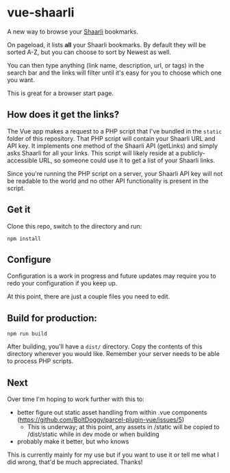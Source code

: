 # vue-shaarli

A new way to browse your [Shaarli](https://github.com/shaarli/Shaarli) bookmarks.

On pageload, it lists **all** your Shaarli bookmarks. By default they will be sorted A-Z, but you
can choose to sort by Newest as well.

You can then type anything (link name, description, url, or tags) in the search bar and the links
will filter until it's easy for you to choose which one you want.

This is great for a browser start page.

## How does it get the links?

The Vue app makes a request to a PHP script that I've bundled in the `static` folder of this
repository. That PHP script will contain your Shaarli URL and API key. It implements one method of
the Shaarli API (getLinks) and simply asks Shaarli for all your links. This script will likely
reside at a publicly-accessible URL, so someone could use it to get a list of your Shaarli links.

Since you're running the PHP script on a server, your Shaarli API key will not be readable to the
world and no other API functionality is present in the script.

## Get it

Clone this repo, switch to the directory and run:

```
npm install
```

## Configure

Configuration is a work in progress and future updates may require you to redo your configuration
if you keep up.

At this point, there are just a couple files you need to edit.

## Build for production:

```
npm run build
```

After building, you'll have a `dist/` directory. Copy the contents of this directory wherever you
would like. Remember your server needs to be able to process PHP scripts.

## Next

Over time I'm hoping to work further with this to:

* better figure out static asset handling from within .vue components (https://github.com/BoltDoggy/parcel-plugin-vue/issues/5)
  * This is underway; at this point, any assets in /static will be copied to /dist/static while in dev mode or when building
* probably make it better, but who knows

This is currently mainly for my use but if you want to use it or tell me what I did wrong, that'd be much appreciated. Thanks!
